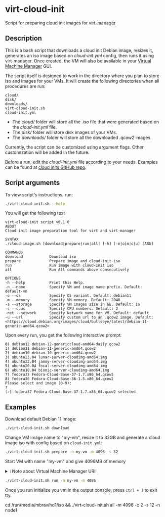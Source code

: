 # virt-cloud-init

Script for preparing [cloud](https://github.com/canonical/cloud-init) init images for [virt-manager](https://virt-manager.org/)

## Description

This is a bash script that downloads a cloud init Debian image, resizes it, generates an iso image based on *cloud-init.yml* config, then runs it using virt-manager. Once created, the VM will also be available in your [Virtual Machine Manager](https://virt-manager.org/) GUI.

The script itself is designed to work in the directory where you plan to store iso and images for your VMs. It will create the following directories when all procedures are run:

```text
cloud/
disk/
downloads/
virt-cloud-init.sh
cloud-init.yml
```

- The *cloud/* folder will store all the *.iso* file that were generated based on the *cloud-init.yml* file.
- The *disk/* folder will store disk images of your VMs.
- The *downloads/* folder will store all the downloaded *.qcow2* images.

Currently, the script can be customized using argument flags. Other customization will be added in the future.

Before a run, edit the *cloud-init.yml* file according to your needs. Examples can be found at [cloud inits GitHub repo](https://github.com/canonical/cloud-init/tree/main/doc/examples).

## Script arguments

To view script's instructions, run:

```bash
./virt-cloud-init.sh --help
```

You will get the following text

```text
virt-cloud-init script v0.1.0
ABOUT
Cloud init image preparation tool for virt and virt-manager

SYNTAX
./cloud-image.sh [download|prepare|run|all] [-h] [-n|o|m|c|u] [ARG]

COMMANDS
download            Download iso
prepare             Prepare image and cloud-init iso
run                 Run image with cloud-init iso
all                 Run All commands above consecutively

OPTIONS
-h --help           Print this Help.
-n --name           Specify VM and image name prefix. Default: default-vm
-o --os             Specify OS variant. Default: debian11
-m --memory         Specify VM memory. Default: 2048
-s --storage        Specify VM images size in GB. Default: 16
-c --cpus           Specify CPU numbers. Default: 2
-net --network      Specify Network name for VM. Default: default
-u --url            Specify custom url to an .qcow2 image. Default: <https://cloud.debian.org/images/cloud/bullseye/latest/debian-11-generic-amd64.qcow2>
```

Upon every run, you get the following interactive prompt:

```text
0) debian12 debian-12-genericcloud-amd64-daily.qcow2
1) debian11 debian-11-generic-amd64.qcow2
2) debian10 debian-10-generic-amd64.qcow2
3) ubuntu23.04 lunar-server-cloudimg-amd64.img
4) ubuntu22.04 jammy-server-cloudimg-amd64.img
5) ubuntu20.04 focal-server-cloudimg-amd64.img
6) ubuntu18.04 bionic-server-cloudimg-amd64.img
7) fedora37 Fedora-Cloud-Base-37-1.7.x86_64.qcow2
8) fedora36 Fedora-Cloud-Base-36-1.5.x86_64.qcow2
Please select and image (0-9):
7
[✓] fedora37 Fedora-Cloud-Base-37-1.7.x86_64.qcow2 selected
```

## Examples

Download default Debian 11 image:

```bash
./virt-cloud-init.sh download
```

Change VM image name to "my-vm", resize it to 32GB and generate a cloud image iso with config based on `cloud-init.yml`:

```bash
./virt-cloud-init.sh prepare -n my-vm -m 4096 -s 32
```

Start VM with name "my-vm" and give 4096MB of memory

<details>
<summary>ℹ Note about Virtual Machine Manager URI</summary>

By default, libvert uses `qemu:///session` URI, hence, VMs created with `virt-install` will not appear in your Virtual Machine Manager GUI. To fix this issue, export the following variable:

```bash
export LIBVIRT_DEFAULT_URI="qemu:///system"
```

More info on this issue on [StackOverflow](https://stackoverflow.com/questions/35683443/why-are-my-vms-visible-to-either-virsh-virt-manager-but-not-both)

</details>

```bash
./virt-cloud-init.sh run -n my-vm -m 4096
```

Once you run initialize you vm in the output console, press `ctrl + ]` to exit tty.


cd /run/media/mbrav/hd1/iso && ./virt-cloud-init.sh all -m 4096 -c 2 -s 12 -n node1
